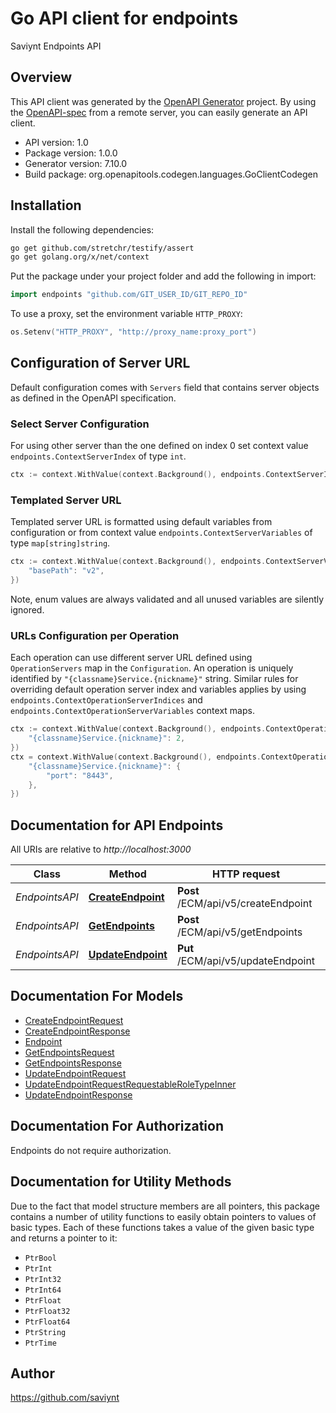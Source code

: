 # Go API client for endpoints

Saviynt Endpoints API

## Overview
This API client was generated by the [OpenAPI Generator](https://openapi-generator.tech) project.  By using the [OpenAPI-spec](https://www.openapis.org/) from a remote server, you can easily generate an API client.

- API version: 1.0
- Package version: 1.0.0
- Generator version: 7.10.0
- Build package: org.openapitools.codegen.languages.GoClientCodegen

## Installation

Install the following dependencies:

```sh
go get github.com/stretchr/testify/assert
go get golang.org/x/net/context
```

Put the package under your project folder and add the following in import:

```go
import endpoints "github.com/GIT_USER_ID/GIT_REPO_ID"
```

To use a proxy, set the environment variable `HTTP_PROXY`:

```go
os.Setenv("HTTP_PROXY", "http://proxy_name:proxy_port")
```

## Configuration of Server URL

Default configuration comes with `Servers` field that contains server objects as defined in the OpenAPI specification.

### Select Server Configuration

For using other server than the one defined on index 0 set context value `endpoints.ContextServerIndex` of type `int`.

```go
ctx := context.WithValue(context.Background(), endpoints.ContextServerIndex, 1)
```

### Templated Server URL

Templated server URL is formatted using default variables from configuration or from context value `endpoints.ContextServerVariables` of type `map[string]string`.

```go
ctx := context.WithValue(context.Background(), endpoints.ContextServerVariables, map[string]string{
	"basePath": "v2",
})
```

Note, enum values are always validated and all unused variables are silently ignored.

### URLs Configuration per Operation

Each operation can use different server URL defined using `OperationServers` map in the `Configuration`.
An operation is uniquely identified by `"{classname}Service.{nickname}"` string.
Similar rules for overriding default operation server index and variables applies by using `endpoints.ContextOperationServerIndices` and `endpoints.ContextOperationServerVariables` context maps.

```go
ctx := context.WithValue(context.Background(), endpoints.ContextOperationServerIndices, map[string]int{
	"{classname}Service.{nickname}": 2,
})
ctx = context.WithValue(context.Background(), endpoints.ContextOperationServerVariables, map[string]map[string]string{
	"{classname}Service.{nickname}": {
		"port": "8443",
	},
})
```

## Documentation for API Endpoints

All URIs are relative to *http://localhost:3000*

Class | Method | HTTP request | Description
------------ | ------------- | ------------- | -------------
*EndpointsAPI* | [**CreateEndpoint**](docs/EndpointsAPI.md#createendpoint) | **Post** /ECM/api/v5/createEndpoint | Create Endpoint
*EndpointsAPI* | [**GetEndpoints**](docs/EndpointsAPI.md#getendpoints) | **Post** /ECM/api/v5/getEndpoints | Get List of Endpoints
*EndpointsAPI* | [**UpdateEndpoint**](docs/EndpointsAPI.md#updateendpoint) | **Put** /ECM/api/v5/updateEndpoint | Update Endpoint


## Documentation For Models

 - [CreateEndpointRequest](docs/CreateEndpointRequest.md)
 - [CreateEndpointResponse](docs/CreateEndpointResponse.md)
 - [Endpoint](docs/Endpoint.md)
 - [GetEndpointsRequest](docs/GetEndpointsRequest.md)
 - [GetEndpointsResponse](docs/GetEndpointsResponse.md)
 - [UpdateEndpointRequest](docs/UpdateEndpointRequest.md)
 - [UpdateEndpointRequestRequestableRoleTypeInner](docs/UpdateEndpointRequestRequestableRoleTypeInner.md)
 - [UpdateEndpointResponse](docs/UpdateEndpointResponse.md)


## Documentation For Authorization

Endpoints do not require authorization.


## Documentation for Utility Methods

Due to the fact that model structure members are all pointers, this package contains
a number of utility functions to easily obtain pointers to values of basic types.
Each of these functions takes a value of the given basic type and returns a pointer to it:

* `PtrBool`
* `PtrInt`
* `PtrInt32`
* `PtrInt64`
* `PtrFloat`
* `PtrFloat32`
* `PtrFloat64`
* `PtrString`
* `PtrTime`

## Author

https://github.com/saviynt

